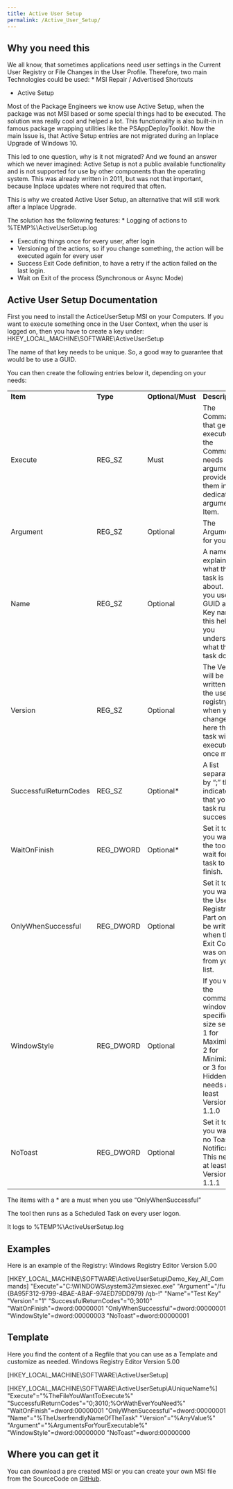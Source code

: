 ```yaml
---
title: Active User Setup
permalink: /Active_User_Setup/
---
```


## Why you need this

We all know, that sometimes applications need user settings in the
Current User Registry or File Changes in the User Profile. Therefore,
two main Technologies could be used:
\* MSI Repair / Advertised Shortcuts

-   Active Setup

Most of the Package Engineers we know use Active Setup, when the package
was not MSI based or some special things had to be executed.
The solution was really cool and helped a lot. This functionality is
also built-in in famous package wrapping utilities like the
PSAppDeployToolkit.
Now the main Issue is, that Active Setup entries are not migrated during
an Inplace Upgrade of Windows 10.

This led to one question, why is it not migrated? And we found an answer
which we never imagined:
Active Setup is not a public available functionality and is not
supported for use by other components than the operating system.
This was already written in 2011, but was not that important, because
Inplace updates where not required that often.

This is why we created Active User Setup, an alternative that will still
work after a Inplace Upgrade.

The solution has the following features:
\* Logging of actions to %TEMP%\ActiveUserSetup.log

-   Executing things once for every user, after login
-   Versioning of the actions, so if you change something, the action
    will be executed again for every user
-   Success Exit Code definition, to have a retry if the action failed
    on the last login.
-   Wait on Exit of the process (Synchronous or Async Mode)

## Active User Setup Documentation

First you need to install the ActiceUserSetup MSI on your Computers.
If you want to execute something once in the User Context, when the user
is logged on, then you have to create a key under:
HKEY_LOCAL_MACHINE\SOFTWARE\ActiveUserSetup

The name of that key needs to be unique. So, a good way to guarantee
that would be to use a GUID.

You can then create the following entries below it, depending on your
needs:

| | | | |
|---|---|---|---|
| **Item**              | **Type**  | **Optional/Must** | **Description**                                                                                                                                |
| Execute               | REG_SZ    | Must              | The Command that gets executed. If the Command needs arguments, provide them in the dedicated argument Item.                                   |
| Argument              | REG_SZ    | Optional          | The Arguments for your Exe                                                                                                                     |
| Name                  | REG_SZ    | Optional          | A name that explains what this task is about. If you use a GUID as the Key name this helps you understand what that task does.                 |
| Version               | REG_SZ    | Optional          | The Version will be written to the user registry and when you change it here the task will get executed once more.                             |
| SuccessfulReturnCodes | REG_SZ    | Optional\*        | A list separated by “;” that indicates that your task runs successful.                                                                         |
| WaitOnFinish          | REG_DWORD | Optional\*        | Set it to 1 if you want the tool to wait for that task to finish.                                                                              |
| OnlyWhenSuccessful    | REG_DWORD | Optional          | Set it to 1 if you want the User Registry Part only to be written when the Exit Code was one from your list.                                   |
| WindowStyle           | REG_DWORD | Optional          | If you want the command window in a specific size set it to 1 for Maximized, 2 for Minimized or 3 for Hidden This needs at least Version 1.1.0 |
| NoToast               | REG_DWORD | Optional          | Set it to 1 if you want no Toast Notification. This needs at least Version 1.1.1                                                               |

The items with a \* are a must when you use “OnlyWhenSuccessful”

The tool then runs as a Scheduled Task on every user logon.

It logs to %TEMP%\ActiveUserSetup.log

## Examples

Here is an example of the Registry:
Windows Registry Editor Version 5.00

\[HKEY_LOCAL_MACHINE\SOFTWARE\ActiveUserSetup\Demo_Key_All_Commands\]
"Execute"="C:\\WINDOWS\\system32\\msiexec.exe"
"Argument"="/fu {BA95F312-9799-4BAE-ABAF-974ED79DD979} /qb-!"
"Name"="Test Key"
"Version"="1"
"SuccessfulReturnCodes"="0;3010"
"WaitOnFinish"=dword:00000001
"OnlyWhenSuccessful"=dword:00000001
"WindowStyle"=dword:00000003
"NoToast"=dword:00000001

## Template

Here you find the content of a Regfile that you can use as a Template
and customize as needed.
Windows Registry Editor Version 5.00

\[HKEY_LOCAL_MACHINE\SOFTWARE\ActiveUserSetup\]

\[HKEY_LOCAL_MACHINE\SOFTWARE\ActiveUserSetup\\AUniqueName%\]
"Execute"="%TheFileYouWantToExecute%"
"SuccessfulReturnCodes"="0;3010;%OrWathEverYouNeed%"
"WaitOnFinish"=dword:00000001
"OnlyWhenSuccessful"=dword:00000001
"Name"="%TheUserfrendlyNameOfTheTask"
"Version"="%AnyValue%"
"Argument"="%ArgumentsForYourExecutable%"
"WindowStyle"=dword:00000000
"NoToast"=dword:00000000

## Where you can get it

You can download a pre created MSI or you can create your own MSI file
from the SourceCode on
[GitHub](https://github.com/ThomasKur/ModernAndSecureWorkplace/tree/master/ActiveUserSetup/ActiveUserSetupSolution).